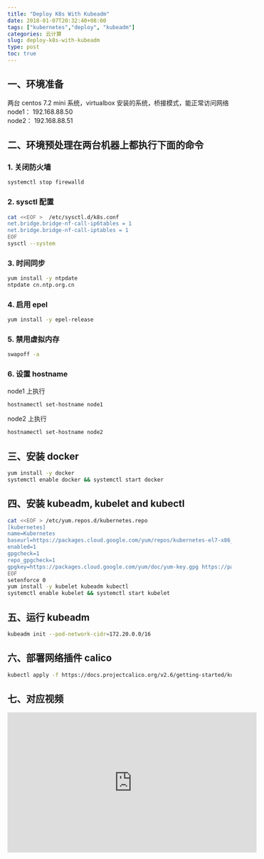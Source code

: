 ```yaml
---
title: "Deploy K8s With Kubeadm"
date: 2018-01-07T20:32:40+08:00
tags: ["kubernetes","deploy", "kubeadm"]
categories: 云计算
slug: deploy-k8s-with-kubeadm
type: post
toc: true
---
```


## 一、环境准备

两台 centos 7.2 mini 系统，virtualbox 安装的系统，桥接模式，能正常访问网络  
node1： 192.168.88.50  
node2： 192.168.88.51  

## 二、环境预处理在两台机器上都执行下面的命令
### 1. 关闭防火墙

```bash
systemctl stop firewalld
```

### 2. sysctl 配置

```bash
cat <<EOF >  /etc/sysctl.d/k8s.conf
net.bridge.bridge-nf-call-ip6tables = 1
net.bridge.bridge-nf-call-iptables = 1
EOF
sysctl --system
```

### 3. 时间同步

```bash
yum install -y ntpdate
ntpdate cn.ntp.org.cn
```

### 4. 启用 epel

```bash
yum install -y epel-release
```
### 5. 禁用虚拟内存

```bash
swapoff -a
```
### 6. 设置 hostname

node1 上执行
```bash
hostnamectl set-hostname node1
```

node2 上执行
```bash
hostnamectl set-hostname node2
```

## 三、安装 docker

```bash
yum install -y docker
systemctl enable docker && systemctl start docker
```

## 四、安装 kubeadm, kubelet and kubectl

```bash
cat <<EOF > /etc/yum.repos.d/kubernetes.repo
[kubernetes]
name=Kubernetes
baseurl=https://packages.cloud.google.com/yum/repos/kubernetes-el7-x86_64
enabled=1
gpgcheck=1
repo_gpgcheck=1
gpgkey=https://packages.cloud.google.com/yum/doc/yum-key.gpg https://packages.cloud.google.com/yum/doc/rpm-package-key.gpg
EOF
setenforce 0
yum install -y kubelet kubeadm kubectl
systemctl enable kubelet && systemctl start kubelet
```

## 五、运行 kubeadm

```bash
kubeadm init --pod-network-cidr=172.20.0.0/16
```

## 六、部署网络插件 calico

```bash
kubectl apply -f https://docs.projectcalico.org/v2.6/getting-started/kubernetes/installation/hosted/kubeadm/1.6/calico.yaml
```


## 七、对应视频

<iframe width="560" height="315" src="https://www.youtube.com/embed/_PCJPJdEIUE" frameborder="0" gesture="media" allow="encrypted-media" allowfullscreen></iframe>